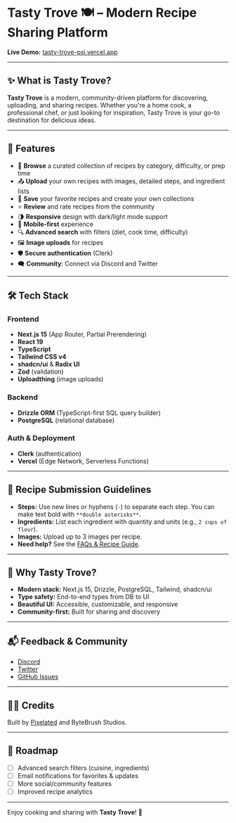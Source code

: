# Tasty Trove 🍽️ – Modern Recipe Sharing Platform

**Live Demo:** [tasty-trove-psi.vercel.app](https://tasty-trove-psi.vercel.app)

---

## ✨ What is Tasty Trove?

**Tasty Trove** is a modern, community-driven platform for discovering, uploading, and sharing recipes. Whether you're a home cook, a professional chef, or just looking for inspiration, Tasty Trove is your go-to destination for delicious ideas.

---

## 🚩 Features

- 🥗 **Browse** a curated collection of recipes by category, difficulty, or prep time
- 📤 **Upload** your own recipes with images, detailed steps, and ingredient lists
- 💾 **Save** your favorite recipes and create your own collections
- ⭐ **Review** and rate recipes from the community
- 🌗 **Responsive** design with dark/light mode support
- 📱 **Mobile-first** experience
- 🔍 **Advanced search** with filters (diet, cook time, difficulty)
- 🖼️ **Image uploads** for recipes
- 🛡️ **Secure authentication** (Clerk)
- 🗨️ **Community**: Connect via Discord and Twitter

---

## 🛠️ Tech Stack

### Frontend

- **Next.js 15** (App Router, Partial Prerendering)
- **React 19**
- **TypeScript**
- **Tailwind CSS v4**
- **shadcn/ui** & **Radix UI**
- **Zod** (validation)
- **Uploadthing** (image uploads)

### Backend

- **Drizzle ORM** (TypeScript-first SQL query builder)
- **PostgreSQL** (relational database)

### Auth & Deployment

- **Clerk** (authentication)
- **Vercel** (Edge Network, Serverless Functions)

---

## 📝 Recipe Submission Guidelines

- **Steps:** Use new lines or hyphens (`-`) to separate each step. You can make text bold with `**double asterisks**`.
- **Ingredients:** List each ingredient with quantity and units (e.g., `2 cups of flour`).
- **Images:** Upload up to 3 images per recipe.
- **Need help?** See the [FAQs & Recipe Guide](https://tasty-trove-psi.vercel.app/faqs).

---

## 🌟 Why Tasty Trove?

- **Modern stack:** Next.js 15, Drizzle, PostgreSQL, Tailwind, shadcn/ui
- **Type safety:** End-to-end types from DB to UI
- **Beautiful UI:** Accessible, customizable, and responsive
- **Community-first:** Built for sharing and discovery

---

## 📬 Feedback & Community

- [Discord](https://discord.gg/Vv2bdC44Ge)
- [Twitter](https://twitter.com/CodeMeAPixel)
- [GitHub Issues](https://github.com/CodeMeAPixel/tastytrove/issues)

---

## 👨‍💻 Credits

Built by [Pixelated](https://codemeapixel.dev/) and ByteBrush Studios.

---

## 📅 Roadmap

- [ ] Advanced search filters (cuisine, ingredients)
- [ ] Email notifications for favorites & updates
- [ ] More social/community features
- [ ] Improved recipe analytics

---

Enjoy cooking and sharing with **Tasty Trove**! 🍲
